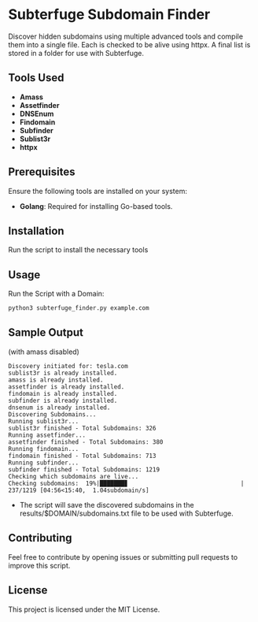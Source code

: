 # Subterfuge Subdomain Finder

Discover hidden subdomains using multiple advanced tools and compile them into a single file. Each is checked to be alive using httpx. A final list is stored in a folder for use with Subterfuge.

## Tools Used

- **Amass**
- **Assetfinder**
- **DNSEnum** 
- **Findomain**
- **Subfinder**
- **Sublist3r**
- **httpx**

## Prerequisites

Ensure the following tools are installed on your system:
- **Golang**: Required for installing Go-based tools.

## Installation

Run the script to install the necessary tools

## Usage

Run the Script with a Domain:

```bash
python3 subterfuge_finder.py example.com
```

## Sample Output
(with amass disabled)
```
Discovery initiated for: tesla.com
sublist3r is already installed.
amass is already installed.
assetfinder is already installed.
findomain is already installed.
subfinder is already installed.
dnsenum is already installed.
Discovering Subdomains...
Running sublist3r...
sublist3r finished - Total Subdomains: 326
Running assetfinder...
assetfinder finished - Total Subdomains: 380
Running findomain...
findomain finished - Total Subdomains: 713
Running subfinder...
subfinder finished - Total Subdomains: 1219
Checking which subdomains are live...
Checking subdomains:  19%|███████▊                                | 237/1219 [04:56<15:40,  1.04subdomain/s]
```

- The script will save the discovered subdomains in the results/$DOMAIN/subdomains.txt file to be used with Subterfuge.

## Contributing

Feel free to contribute by opening issues or submitting pull requests to improve this script.

## License

This project is licensed under the MIT License.
